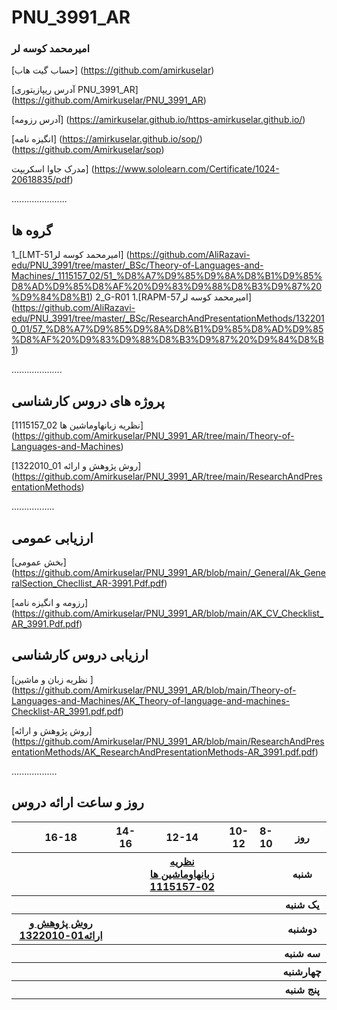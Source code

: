 # PNU_3991_AR
### امیرمحمد کوسه لر
[حساب گیت هاب]
(https://github.com/amirkuselar)

[آدرس ریپازیتوری PNU_3991_AR]
(https://github.com/Amirkuselar/PNU_3991_AR)

[آدرس رزومه]
(https://amirkuselar.github.io/https-amirkuselar.github.io/)

[انگیزه نامه]
(https://amirkuselar.github.io/sop/)
(https://github.com/Amirkuselar/sop)

مدرک جاوا اسکریپت]
(https://www.sololearn.com/Certificate/1024-20618835/pdf)

......................


## گروه ها
1_[LMT-51امیرمحمد کوسه لر]
(https://github.com/AliRazavi-edu/PNU_3991/tree/master/_BSc/Theory-of-Languages-and-Machines/_1115157_02/51_%D8%A7%D9%85%D9%8A%D8%B1%D9%85%D8%AD%D9%85%D8%AF%20%D9%83%D9%88%D8%B3%D9%87%20%D9%84%D8%B1)
2_G-R01
1.[RAPM-57امیرمحمد کوسه لر]
(https://github.com/AliRazavi-edu/PNU_3991/tree/master/_BSc/ResearchAndPresentationMethods/1322010_01/57_%D8%A7%D9%85%D9%8A%D8%B1%D9%85%D8%AD%D9%85%D8%AF%20%D9%83%D9%88%D8%B3%D9%87%20%D9%84%D8%B1)

....................

## پروژه های  دروس کارشناسی

[1115157_02 نظريه زبانهاوماشين ها]
(https://github.com/Amirkuselar/PNU_3991_AR/tree/main/Theory-of-Languages-and-Machines)

[1322010_01 روش پژوهش و ارائه]
(https://github.com/Amirkuselar/PNU_3991_AR/tree/main/ResearchAndPresentationMethods)

.................

## ارزیابی عمومی
[بخش عمومی]
(https://github.com/Amirkuselar/PNU_3991_AR/blob/main/_General/Ak_GeneralSection_Checllist_AR-3991.Pdf.pdf)

[رزومه و انگیزه نامه]
(https://github.com/Amirkuselar/PNU_3991_AR/blob/main/AK_CV_Checklist_AR_3991.Pdf.pdf)

## ارزیابی دروس کارشناسی 
[نظریه زبان و ماشین ]
(https://github.com/Amirkuselar/PNU_3991_AR/blob/main/Theory-of-Languages-and-Machines/AK_Theory-of-language-and-machines-Checklist-AR_3991.pdf.pdf)

[روش پژوهش و ارائه]
(https://github.com/Amirkuselar/PNU_3991_AR/blob/main/ResearchAndPresentationMethods/AK_ResearchAndPresentationMethods-AR_3991.pdf.pdf)

..................



## روز و ساعت ارائه دروس

<table style="width:100%">
  <tr>
    <th >16-18</th>
    <th >14-16</th>
    <th >12-14</th>
    <th>10-12</th>
    <th>8-10</th>
    <th>روز</th>
   </tr>
  <tr>
    <th ></th>
    <th ><a </a></th>
    <th ><a href="https://github.com/AliRazavi-edu/PNU_3991/tree/master/_BSc/Theory-of-Languages-and-Machines" >نظريه زبانهاوماشين ها 02-1115157</a></th>
    <th></th>
    <th></th>
    <th>شنبه</th>
  </tr>
   <tr>
    <th ></th>
    <th ></th>
    <th></th>
    <th></th>
    <th ></th>
    <th>یک شنبه</th>
  </tr>
   <tr>
     <th ><a href="https://github.com/AliRazavi-edu/PNU_3991/tree/master/_BSc/ResearchAndPresentationMethods">روش پژوهش و ارائه01-1322010</a> </th>
     <th ><a </a></th>
     <th><a </a></th>
     <th><a </a></th>
    <th ></th>   
    <th>دوشنبه</th>
  </tr>
   <tr>
    <th ></th>
    <th ></th>
    <th></th>
    <th></th>
    <th ></th>
    <th>سه شنبه</th>
  </tr>
   <tr>
    <th ></th>
    <th ></th>
    <th></th>
    <th></th>
     <th ><a </a></th>
    <th>چهارشنبه</th>
  </tr>
   <tr>
    <th ></th>
     <th ><a  </a></th>
     <th ><a </a></th>
     <th><a  </a></th>
    <th><a </a></th>
    <th>پنج شنبه</th>
  </tr>
</table>

